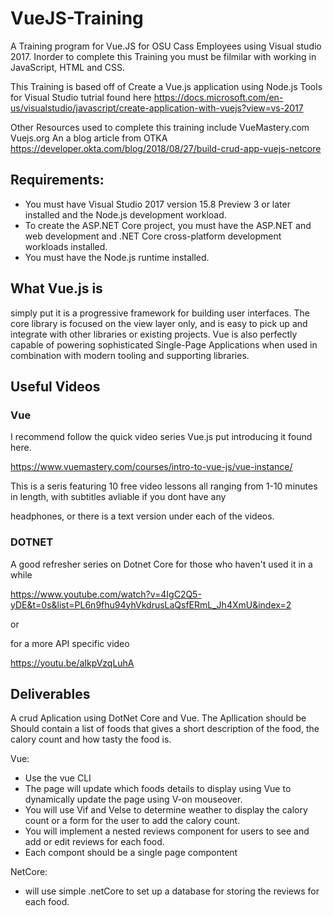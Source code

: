 # VueJS-Training
A Training program for Vue.JS for OSU Cass Employees using Visual studio 2017. Inorder to complete this Training you must be filmilar with working in JavaScript, HTML and CSS. 

This Training is based off of Create a Vue.js application using Node.js Tools for Visual Studio tutrial found here
https://docs.microsoft.com/en-us/visualstudio/javascript/create-application-with-vuejs?view=vs-2017

Other Resources used to complete this training include
 VueMastery.com
 Vuejs.org
 An a blog article from OTKA
 https://developer.okta.com/blog/2018/08/27/build-crud-app-vuejs-netcore

## Requirements:
- You must have Visual Studio 2017 version 15.8 Preview 3 or later installed and the Node.js development workload.
- To create the ASP.NET Core project, you must have the ASP.NET and web development and .NET Core cross-platform development workloads installed.
- You must have the Node.js runtime installed.

## What Vue.js is
simply put it is a progressive framework for building user interfaces. The core library is focused on the view layer only, and is easy to pick up and integrate with other libraries or existing projects.  Vue is also perfectly capable of powering sophisticated Single-Page Applications when used in combination with modern tooling and supporting libraries.
## Useful Videos
 ### Vue
I recommend follow the quick video series Vue.js put introducing it found here. 

https://www.vuemastery.com/courses/intro-to-vue-js/vue-instance/ 

This is a seris featuring 10 free video lessons all ranging from 1-10 minutes in length, with subtitles avliable if you dont have any 

headphones, or there is a text version under each of the videos.
  ### DOTNET  
A good refresher series on Dotnet Core for those who haven't used it in a while

https://www.youtube.com/watch?v=4IgC2Q5-yDE&t=0s&list=PL6n9fhu94yhVkdrusLaQsfERmL_Jh4XmU&index=2

or 

for a more API specific video

https://youtu.be/aIkpVzqLuhA

## Deliverables
 A crud Aplication using DotNet Core and Vue. The Apllication should be Should contain a list of foods that gives a short description of the food, the calory count and how tasty the food is. 


Vue:
 * Use the vue CLI
 * The page will update which foods details to display using Vue to dynamically update the page using V-on mouseover.
 * You will use Vif and Velse to determine weather to display the calory count or a form for the user to add the calory count.
 * You will implement a nested reviews component for users to see and add or edit reviews for each food.
 * Each compont should be a single page compontent


NetCore:
 * will use simple .netCore to set up a database for storing the reviews for each food.
